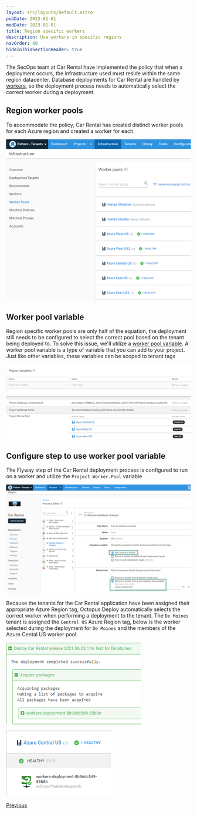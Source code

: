 ```yaml
---
layout: src/layouts/Default.astro
pubDate: 2023-01-01
modDate: 2023-01-01
title: Region specific workers
description: Use workers in specific regions
navOrder: 60
hideInThisSectionHeader: true
---
```


The SecOps team at Car Rental have implemented the policy that when a deployment occurs, the infrastructure used must reside within the same region datacenter.  Database deployments for Car Rental are handled by [workers](/docs/infrastructure/workers), so the deployment process needs to automatically select the correct worker during a deployment. 

## Region worker pools

To accommodate the policy, Car Rental has created distinct worker pools for each Azure region and created a worker for each.

![](/docs/tenants/guides/multi-tenant-region/images/region-worker-pools.png "width=500")

## Worker pool variable

Region specific worker pools are only half of the equation, the deployment still needs to be configured to select the correct pool based on the tenant being deployed to.  To solve this issue, we'll utilize a [worker pool variable](/docs/projects/variables/worker-pool-variables).  A worker pool variable is a type of variable that you can add to your project.  Just like other variables, these variables can be scoped to tenant tags

![](/docs/tenants/guides/multi-tenant-region/images/worker-pool-variables.png "width=500")

## Configure step to use worker pool variable

The Flyway step of the Car Rental deployment process is configured to run on a worker and utilize the `Project.Worker.Pool` variable

![](/docs/tenants/guides/multi-tenant-region/images/car-rental-flyway-step.png "width=500")

Because the tenants for the Car Rental application have been assigned their appropriate Azure Region tag, Octopus Deploy automatically selects the correct worker when performing a deployment to the tenant.  The `De Moines` tenant is assigned the `Central US` Azure Region tag, below is the worker selected during the deployment for `De Moines` and the members of the Azure Cental US worker pool

![](/docs/tenants/guides/multi-tenant-region/images/demoines-worker.png "width=500")

![](/docs/tenants/guides/multi-tenant-region/images/central-us-workers.png "width=500")

<span><a class="btn btn-secondary" href="/docs/tenants/guides/multi-tenant-region/deploying-to-release-ring">Previous</a></span>